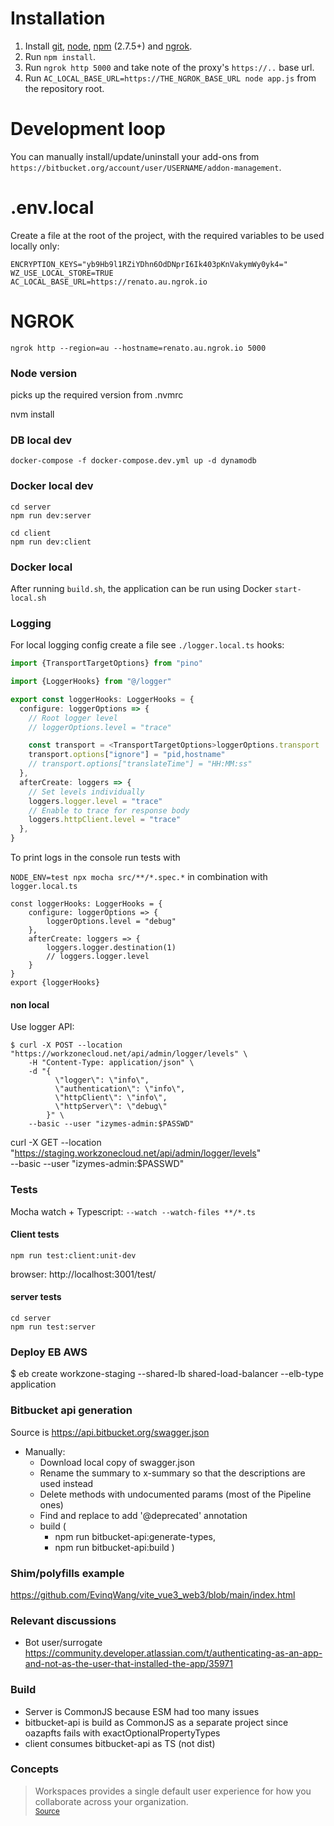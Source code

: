 # Installation

1. Install [git], [node], [npm] \(2.7.5+) and [ngrok].
2. Run `npm install`.
3. Run `ngrok http 5000` and take note of the proxy's `https://..` base url.
4. Run `AC_LOCAL_BASE_URL=https://THE_NGROK_BASE_URL node app.js` from the
   repository root.

# Development loop

You can manually install/update/uninstall your add-ons from
`https://bitbucket.org/account/user/USERNAME/addon-management`.

[git]: http://git-scm.com/
[node]: https://nodejs.org/
[npm]: https://github.com/npm/npm#super-easy-install
[ngrok]: https://ngrok.com/

# .env.local

Create a file at the root of the project, with the required variables to be
used locally only:

```shell
ENCRYPTION_KEYS="yb9Hb9l1RZiYDhn6OdDNprI6Ik403pKnVakymWy0yk4="
WZ_USE_LOCAL_STORE=TRUE
AC_LOCAL_BASE_URL=https://renato.au.ngrok.io
```

# NGROK

```shell
ngrok http --region=au --hostname=renato.au.ngrok.io 5000
```

### Node version

picks up the required version from .nvmrc

nvm install

### DB local dev

`docker-compose -f docker-compose.dev.yml up -d dynamodb`

### Docker local dev

```shell script
cd server
npm run dev:server
```

```shell script
cd client
npm run dev:client
```

### Docker local

After running `build.sh`, the application can be run using Docker `start-local.sh`

### Logging

For local logging config create a file see `./logger.local.ts` hooks:

```typescript
import {TransportTargetOptions} from "pino"

import {LoggerHooks} from "@/logger"

export const loggerHooks: LoggerHooks = {
  configure: loggerOptions => {
    // Root logger level
    // loggerOptions.level = "trace"

    const transport = <TransportTargetOptions>loggerOptions.transport
    transport.options["ignore"] = "pid,hostname"
    // transport.options["translateTime"] = "HH:MM:ss"
  },
  afterCreate: loggers => {
    // Set levels individually
    loggers.logger.level = "trace"
    // Enable to trace for response body
    loggers.httpClient.level = "trace"
  },
}
```

To print logs in the console run tests with

`NODE_ENV=test npx mocha src/**/*.spec.*` in combination with `logger.local.ts`

```
const loggerHooks: LoggerHooks = {
    configure: loggerOptions => {
        loggerOptions.level = "debug"
    },
    afterCreate: loggers => {
        loggers.logger.destination(1)
        // loggers.logger.level
    }
}
export {loggerHooks}
```

#### non local

Use logger API:

```shell
$ curl -X POST --location "https://workzonecloud.net/api/admin/logger/levels" \
    -H "Content-Type: application/json" \
    -d "{
          \"logger\": \"info\",
          \"authentication\": \"info\",
          \"httpClient\": \"info\",
          \"httpServer\": \"debug\"
        }" \
    --basic --user "izymes-admin:$PASSWD"
```

curl -X GET --location "https://staging.workzonecloud.net/api/admin/logger/levels" \
--basic --user "izymes-admin:$PASSWD"

### Tests

Mocha watch + Typescript:
`--watch --watch-files **/*.ts`

#### Client tests

`npm run test:client:unit-dev`

browser: http://localhost:3001/test/

#### server tests

```
cd server
npm run test:server
```

### Deploy EB AWS

$ eb create workzone-staging --shared-lb shared-load-balancer --elb-type application

### Bitbucket api generation

Source is https://api.bitbucket.org/swagger.json

- Manually:
  - Download local copy of swagger.json
  - Rename the summary to x-summary so that the descriptions are used instead
  - Delete methods with undocumented params (most of the Pipeline ones)
  - Find and replace to add '@deprecated' annotation
  - build (
    - npm run bitbucket-api:generate-types,
    - npm run bitbucket-api:build )

### Shim/polyfills example

https://github.com/EvinqWang/vite_vue3_web3/blob/main/index.html

### Relevant discussions

- Bot user/surrogate
  https://community.developer.atlassian.com/t/authenticating-as-an-app-and-not-as-the-user-that-installed-the-app/35971

### Build

- Server is CommonJS because ESM had too many issues
- bitbucket-api is build as CommonJS as a separate project since oazapfts fails with
  exactOptionalPropertyTypes
- client consumes bitbucket-api as TS (not dist)

### Concepts

> Workspaces provides a single default user experience for how you collaborate across your organization.
> <br/><small> [Source](https://www.bitbucket.org/blog/introducing-workspaces) </small>

